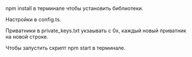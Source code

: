 npm install в терминале чтобы установить библиотеки.

Настройки в config.ts.

Приватники в private_keys.txt укзаывать с 0x, каждый новый приватник на новой строке.

Чтобы запустить скрипт npm start в терминале.
